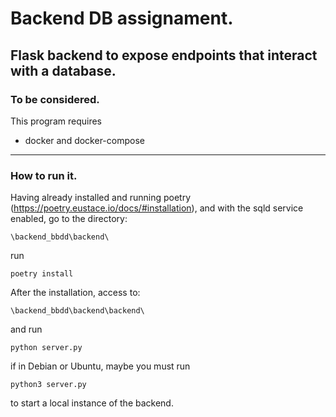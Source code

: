 #  Backend DB assignament.

Flask backend to expose endpoints that interact with a database.
----------------------

### To be considered.

This program requires

  * docker and docker-compose

----------------------

### How to run it.

Having already installed and running poetry (https://poetry.eustace.io/docs/#installation), and with the sqld service enabled, go to the directory:

`\backend_bbdd\backend\`

run

`poetry install`

After the installation, access to:

`\backend_bbdd\backend\backend\`

and run

`python server.py`

if in Debian or Ubuntu, maybe you must run

`python3 server.py`

to start a local instance of the backend.
